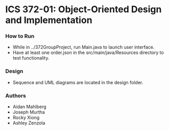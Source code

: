 # ICS 372-01: Object-Oriented Design and Implementation
### How to Run
- While in ../372GroupProject, run Main.java to launch user interface.
- Have at least one order.json in the src/main/java/Resources directory to test functionality.
### Design
- Sequence and UML diagrams are located in the design folder.

### Authors
- Aidan Mahlberg
- Joseph Murtha
- Rocky Xiong
- Ashley Zenzola
